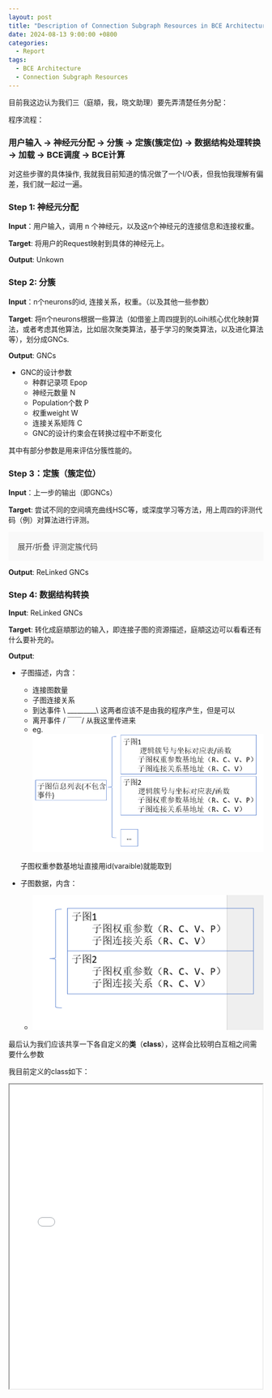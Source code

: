 ```yaml
---
layout: post
title: "Description of Connection Subgraph Resources in BCE Architecture"
date: 2024-08-13 9:00:00 +0800
categories:
  - Report 
tags:
  - BCE Architecture
  - Connection Subgraph Resources
---
```

目前我这边认为我们三（庭頫，我，晓文助理）要先弄清楚任务分配：

程序流程：

### 用户输入 -> 神经元分配 -> 分簇 -> 定簇(簇定位) -> 数据结构处理转换 -> 加载 -> BCE调度 -> BCE计算

对这些步骤的具体操作, 我就我目前知道的情况做了一个I/O表，但我怕我理解有偏差，我们就一起过一遍。

### Step 1: 神经元分配
<b>Input</b>：用户输入，调用 n 个神经元，以及这n个神经元的连接信息和连接权重。

<b>Target</b>: 将用户的Request映射到具体的神经元上。

<b>Output</b>: Unkown

### Step 2: 分簇
<b>Input</b>：n个neurons的id, 连接关系，权重。（以及其他一些参数）

<b>Target</b>: 将n个neurons根据一些算法（如借鉴上周四提到的Loihi核心优化映射算法，或者考虑其他算法，比如层次聚类算法，基于学习的聚类算法，以及进化算法等），划分成GNCs.

<b>Output</b>: GNCs

* GNC的设计参数
	* 种群记录项			Epop
	* 神经元数量			N  
	* Population个数		P
	* 权重weight			W
	* 连接关系矩阵 		C
	* GNC的设计约束会在转换过程中不断变化

其中有部分参数是用来评估分簇性能的。

### Step 3：定簇（簇定位）

<b>Input</b>：上一步的输出（即GNCs）

<b>Target</b>: 尝试不同的空间填充曲线HSC等，或深度学习等方法，用上周四的评测代码（例）对算法进行评测。


<body>
<style>
.collapsible {
  background-color: #f9f9f9;
  color: #444;
  cursor: pointer;
  padding: 18px;
  width: 100%;
  border: none;
  text-align: left;
  outline: none;
  font-size: 15px;
}

.collapsible:hover {
  background-color: #ddd;
}

.content {
  padding: 0 18px;
  display: none;
  overflow: hidden;
  background-color: #f1f1f1;
}
</style>

<button class="collapsible">展开/折叠 评测定簇代码 </button>
<div class="content" style="display:none;">
<pre><code class="language-python">
import matplotlib.pyplot as plt
import numpy as np


class InteractivePlot:
    def __init__(self, grid_size=8):
        self.grid_size = grid_size
        self.fig, self.ax = plt.subplots()
        self.points = np.array([(i, j) for i in range(grid_size) for j in range(grid_size)])
        self.lines = []
        self.temp_line = None
        self.cid = self.fig.canvas.mpl_connect('button_press_event', self.onclick)

    def plot_grid(self):
        self.ax.plot(self.points[:, 0], self.points[:, 1], 'o', color='blue')
        self.ax.set_xlim(-1, self.grid_size)
        self.ax.set_ylim(-1, self.grid_size)
        self.ax.set_aspect('equal')
        plt.grid(True)

    def onclick(self, event):
        if event.inaxes != self.ax:
            return
        ix, iy = int(round(event.xdata)), int(round(event.ydata))
        if self.temp_line is None:
            self.temp_line = [ix, iy]
        else:
            self.temp_line.extend([ix, iy])
            self.lines.append(self.temp_line)
            self.ax.plot([self.temp_line[0], self.temp_line[2]],
                         [self.temp_line[1], self.temp_line[3]], 'r-')
            self.fig.canvas.draw()
            self.temp_line = None

    def run(self):
        self.plot_grid()
        plt.show(block=True)

    def get_lines(self):
        return np.array(self.lines)


def calculate_distances(lines_array, grid_size=8):
    num_points = grid_size * grid_size
    points = np.zeros((num_points + 100, 2), dtype=int)  # Add extra space for interpolated points
    distances = np.full((num_points + 100,), np.inf)  # Same here

    points[0] = (0, 0)
    distances[0] = 0

    max_index = 0
    for i, line in enumerate(lines_array):
        points[i + 1] = (line[2], line[3])
        distances[i + 1] = np.linalg.norm(np.array([0, i]) - points[i + 1])
        max_index = i + 1  # store the max index used

        # 计算线性插值
        if i < len(lines_array) - 1:
            next_point = (lines_array[i + 1][2], lines_array[i + 1][3])
            for a in np.arange(0.25, 1, 0.25):
                interp_point = points[i + 1] + a * (next_point - points[i + 1])
                interp_index = i + 1 + int(a * 4)
                if interp_index < len(distances):  # Avoid out of bounds
                    distances[interp_index] = np.linalg.norm(np.array([0, i + a]) - interp_point)
                max_index = max(max_index, interp_index)  # Update max index

    return points[:max_index + 1], distances[:max_index + 1]  # Only return used points and distances


def plot_heatmap(points, distances, grid_size=8):
    heatmap_size = 58
    heatmap = np.full((heatmap_size, heatmap_size), np.inf)

    # mapping to bigger grid
    scale_factor = heatmap_size // (grid_size - 1)
    for i, point in enumerate(points):
        x, y = point * scale_factor
        heatmap[x:x + 4, y:y + 4] = distances[i]  # fill 4x5 grid

    # interpolate the other grids
    for x in range(heatmap_size):
        for y in range(heatmap_size):
            if np.isinf(heatmap[x, y]):
                valid_neighbors = []
                for dx in [-1, 0, 1]:
                    for dy in [-1, 0, 1]:
                        nx, ny = x + dx, y + dy
                        if 0 <= nx < heatmap_size and 0 <= ny < heatmap_size and not np.isinf(heatmap[nx, ny]):
                            valid_neighbors.append(heatmap[nx, ny])
                if valid_neighbors:
                    heatmap[x, y] = np.mean(valid_neighbors)

    # if not rotate
    # plt.imshow(heatmap, cmap='hot', interpolation='nearest')
    # plt.colorbar()
    # plt.title("Heatmap of Distances")
    # plt.show(block=True)

    heatmap_rotated = np.rot90(heatmap)
    plt.imshow(heatmap_rotated, cmap='hot', interpolation='nearest')
    plt.colorbar()
    plt.title("Heatmap of Distances (Rotated 90° CCW)")
    plt.show(block=True)


def plot_heatmap_b(lines_array):
    # Assuming lines_array is an Nx4 array, where N is the number of points, we only care about the x and y coordinates
    grid_size = 256
    heatmap = np.zeros((grid_size, grid_size))

    num_points = len(lines_array)
    for i in range(num_points):
        for j in range(i):
            # Get Px and Py
            px = (lines_array[i][0], lines_array[i][1])
            py = (lines_array[j][2], lines_array[j][3])

            # Calculate Euclidean distance
            distance = np.linalg.norm(np.array(px) - np.array(py), ord=2)
            distance = np.round(distance, 5)

            # Every point 4x4 grid
            start_x, start_y = i * 4, j * 4
            end_x, end_y = start_x + 4, start_y + 4
            heatmap[start_x:end_x, start_y:end_y] = distance

    # plot
    plt.figure(figsize=(10, 10))
    plt.imshow(heatmap, cmap='hot', interpolation='nearest')
    plt.colorbar()
    plt.title("Heatmap b of Distances")
    plt.gca().invert_yaxis()
    plt.show(block=True)

    average_temperature = np.mean(heatmap)
    print(f"The average temperature of the heatmap is: {average_temperature:.5f}")


def get_user_choice():
    custom = input("Would you like to customize the lines data? (y/n): ")
    if custom.lower() == 'n':
        print("Select the default pattern:")
        print("1: Hilbert Space Curve (HSC)")
        print("2: Zigzag")
        print("3: Circle")
        print("4: Z-Order")
        choice = input("Enter your choice (1, 2, 3, or 4): ")
        return int(choice)
    return 0


def generate_lines_array(choice):
    if choice == 0:  # Tester
        return np.array([[0, 0, 1, 0]])
    if choice == 1:  # Hilbert Space Curve
        # Placeholder for actual HSC points
        return np.array([[0, 0, 0, 1],
                        [0, 1, 1, 1],
                        [1, 1, 1, 0],
                        [1, 0, 2, 0],
                        [2, 0, 3, 0],
                        [3, 0, 3, 1],
                        [3, 1, 2, 1],
                        [2, 1, 2, 2],
                        [2, 2, 3, 2],
                        [3, 2, 3, 3],
                        [3, 3, 2, 3],
                        [2, 3, 1, 3],
                        [1, 3, 1, 2],
                        [1, 2, 0, 2],
                        [0, 2, 0, 3],
                        [0, 3, 0, 4],
                        [0, 4, 1, 4],
                        [1, 4, 1, 5],
                        [1, 5, 0, 5],
                        [0, 5, 0, 6],
                        [0, 6, 0, 7],
                        [0, 7, 1, 7],
                        [1, 7, 1, 6],
                        [1, 6, 2, 6],
                        [2, 6, 2, 7],
                        [2, 7, 3, 7],
                        [3, 7, 3, 6],
                        [3, 6, 3, 5],
                        [3, 5, 2, 5],
                        [2, 5, 2, 4],
                        [2, 4, 3, 4],
                        [3, 4, 4, 4],
                        [4, 4, 5, 4],
                        [5, 4, 5, 5],
                        [5, 5, 4, 5],
                        [4, 5, 4, 6],
                        [4, 6, 4, 7],
                        [4, 7, 5, 7],
                        [5, 7, 5, 6],
                        [5, 6, 6, 6],
                        [6, 6, 6, 7],
                        [6, 7, 7, 7],
                        [7, 7, 7, 6],
                        [7, 6, 7, 5],
                        [7, 5, 6, 5],
                        [6, 5, 6, 4],
                        [6, 4, 7, 4],
                        [7, 4, 7, 3],
                        [7, 3, 7, 2],
                        [7, 2, 6, 2],
                        [6, 2, 6, 3],
                        [6, 3, 5, 3],
                        [5, 3, 4, 3],
                        [4, 3, 4, 2],
                        [4, 2, 5, 2],
                        [5, 2, 5, 1],
                        [5, 1, 4, 1],
                        [4, 1, 4, 0],
                        [4, 0, 5, 0],
                        [5, 0, 6, 0],
                        [6, 0, 6, 1],
                        [6, 1, 7, 1],
                        [7, 1, 7, 0]])
    elif choice == 2:  # Zigzag
        return np.array([[0, 0, 0, 1],
                         [0, 1, 0, 2],
                         [0, 2, 0, 3],
                         [0, 3, 0, 4],
                         [0, 4, 0, 5],
                         [0, 5, 0, 6],
                         [0, 6, 0, 7],
                         [0, 7, 1, 7],
                         [1, 7, 1, 6],
                         [1, 6, 1, 5],
                         [1, 5, 1, 4],
                         [1, 4, 1, 3],
                         [1, 3, 1, 2],
                         [1, 2, 1, 1],
                         [1, 1, 1, 0],
                         [1, 0, 2, 0],
                         [2, 0, 2, 1],
                         [2, 1, 2, 2],
                         [2, 2, 2, 3],
                         [2, 3, 2, 4],
                         [2, 4, 2, 5],
                         [2, 5, 2, 6],
                         [2, 6, 2, 7],
                         [2, 7, 3, 7],
                         [3, 7, 3, 6],
                         [3, 6, 3, 5],
                         [3, 5, 3, 4],
                         [3, 4, 3, 3],
                         [3, 3, 3, 2],
                         [3, 2, 3, 1],
                         [3, 1, 3, 0],
                         [3, 0, 4, 0],
                         [4, 0, 4, 1],
                         [4, 1, 4, 2],
                         [4, 2, 4, 3],
                         [4, 3, 4, 4],
                         [4, 4, 4, 5],
                         [4, 5, 4, 6],
                         [4, 6, 4, 7],
                         [4, 7, 5, 7],
                         [5, 7, 5, 6],
                         [5, 6, 5, 5],
                         [5, 5, 5, 4],
                         [5, 4, 5, 3],
                         [5, 3, 5, 2],
                         [5, 2, 5, 1],
                         [5, 1, 5, 0],
                         [5, 0, 6, 0],
                         [6, 0, 6, 1],
                         [6, 1, 6, 2],
                         [6, 2, 6, 3],
                         [6, 3, 6, 4],
                         [6, 4, 6, 5],
                         [6, 5, 6, 6],
                         [6, 6, 6, 7],
                         [6, 7, 7, 7],
                         [7, 7, 7, 6],
                         [7, 6, 7, 5],
                         [7, 5, 7, 4],
                         [7, 4, 7, 3],
                         [7, 3, 7, 2],
                         [7, 2, 7, 1],
                         [7, 1, 7, 0]])
    elif choice == 3:  # Circle
        return np.array([[0, 0, 1, 0],
                         [1, 0, 2, 0],
                         [2, 0, 3, 0],
                         [3, 0, 4, 0],
                         [4, 0, 5, 0],
                         [5, 0, 6, 0],
                         [6, 0, 7, 0],
                         [7, 0, 7, 1],
                         [7, 1, 7, 2],
                         [7, 2, 7, 3],
                         [7, 3, 7, 4],
                         [7, 4, 7, 5],
                         [7, 5, 7, 6],
                         [7, 6, 7, 7],
                         [7, 7, 6, 7],
                         [6, 7, 5, 7],
                         [5, 7, 4, 7],
                         [4, 7, 3, 7],
                         [3, 7, 2, 7],
                         [2, 7, 1, 7],
                         [1, 7, 0, 7],
                         [0, 7, 0, 6],
                         [0, 6, 0, 5],
                         [0, 5, 0, 4],
                         [0, 4, 0, 3],
                         [0, 3, 0, 2],
                         [0, 2, 0, 1],
                         [0, 1, 1, 1],
                         [1, 1, 2, 1],
                         [2, 1, 3, 1],
                         [3, 1, 4, 1],
                         [4, 1, 5, 1],
                         [5, 1, 6, 1],
                         [6, 1, 6, 2],
                         [6, 2, 6, 3],
                         [6, 3, 6, 4],
                         [6, 4, 6, 5],
                         [6, 5, 6, 6],
                         [6, 6, 5, 6],
                         [5, 6, 4, 6],
                         [4, 6, 3, 6],
                         [3, 6, 2, 6],
                         [2, 6, 1, 6],
                         [1, 6, 1, 5],
                         [1, 5, 1, 4],
                         [1, 4, 1, 3],
                         [1, 3, 1, 2],
                         [1, 2, 2, 2],
                         [2, 2, 3, 2],
                         [3, 2, 4, 2],
                         [4, 2, 5, 2],
                         [5, 2, 5, 3],
                         [5, 3, 5, 4],
                         [5, 4, 5, 5],
                         [5, 5, 4, 5],
                         [4, 5, 3, 5],
                         [3, 5, 2, 5],
                         [2, 5, 2, 4],
                         [2, 4, 2, 3],
                         [2, 3, 3, 3],
                         [3, 3, 4, 3],
                         [4, 3, 4, 4],
                         [4, 4, 3, 4]])
    elif choice == 4:
        return np.array([
                        [0, 0, 1, 0],
                        [1, 0, 0, 1],
                        [0, 1, 1, 1],
                        [1, 1, 2, 0],
                        [2, 0, 3, 0],
                        [3, 0, 2, 1],
                        [2, 1, 3, 1],
                        [3, 1, 0, 2],
                        [0, 2, 1, 2],
                        [1, 2, 0, 3],
                        [0, 3, 1, 3],
                        [1, 3, 2, 2],
                        [2, 2, 3, 2],
                        [3, 2, 2, 3],
                        [2, 3, 3, 3],
                        [3, 3, 4, 0],
                        [4, 0, 5, 0],
                        [5, 0, 4, 1],
                        [4, 1, 5, 1],
                        [5, 1, 6, 0],
                        [6, 0, 7, 0],
                        [7, 0, 6, 1],
                        [6, 1, 7, 1],
                        [7, 1, 4, 2],
                        [4, 2, 5, 2],
                        [5, 2, 4, 3],
                        [4, 3, 5, 3],
                        [5, 3, 6, 2],
                        [6, 2, 7, 2],
                        [7, 2, 6, 3],
                        [6, 3, 7, 3],
                        [7, 3, 0, 4],
                        [0, 4, 1, 4],
                        [1, 4, 0, 5],
                        [0, 5, 1, 5],
                        [1, 5, 2, 4],
                        [2, 4, 3, 4],
                        [3, 4, 2, 5],
                        [2, 5, 3, 5],
                        [3, 5, 0, 6],
                        [0, 6, 1, 6],
                        [1, 6, 0, 7],
                        [0, 7, 1, 7],
                        [1, 7, 2, 6],
                        [2, 6, 3, 6],
                        [3, 6, 2, 7],
                        [2, 7, 3, 7],
                        [3, 7, 4, 4],
                        [4, 4, 5, 4],
                        [5, 4, 4, 5],
                        [4, 5, 5, 5],
                        [5, 5, 6, 4],
                        [6, 4, 7, 4],
                        [7, 4, 6, 5],
                        [6, 5, 7, 5],
                        [7, 5, 4, 6],
                        [4, 6, 5, 6],
                        [5, 6, 4, 7],
                        [4, 7, 5, 7],
                        [5, 7, 6, 6],
                        [6, 6, 7, 6],
                        [7, 6, 6, 7],
                        [6, 7, 7, 7]])

    raise ValueError("Invalid choice")


if __name__ == "__main__":
    user_choice = get_user_choice()
    if not user_choice:
        plot = InteractivePlot()
        plot.run()
        lines_array = plot.get_lines()
        print(lines_array)
    else:
        lines_array = generate_lines_array(user_choice)

    points, distances = calculate_distances(lines_array)
    plot_heatmap(points, distances)
    plot_heatmap_b(lines_array)
</code></pre>
</div>

<script>
document.addEventListener("DOMContentLoaded", function(){
    var coll = document.getElementsByClassName("collapsible");
    var i;

    for (i = 0; i < coll.length; i++) {
        coll[i].addEventListener("click", function() {
            this.classList.toggle("active");
            var content = this.nextElementSibling;
            if (content.style.display === "block") {
                content.style.display = "none";
            } else {
                content.style.display = "block";
            }
        });
    }
});
</script>
</body>

<b>Output</b>: ReLinked GNCs

### Step 4: 数据结构转换
<b>Input</b>: ReLinked GNCs

<b>Target</b>: 转化成庭頫那边的输入，即连接子图的资源描述，庭頫这边可以看看还有什么要补充的。

<b>Output</b>: 
* 子图描述，内含：
    * 连接图数量
    * 子图连接关系
    * 到达事件 \ _________\  这两者应该不是由我的程序产生，但是可以
    * 离开事件 / ￣￣/  从我这里传进来
    * eg. 
        <img src = "/assets/blog4/ConnectedSubgraphInfo.png" alt= "Example of Subgraph Info to pass">
    
    子图权重参数基地址直接用id(varaible)就能取到

* 子图数据，内含：
    * <img src = "/assets/blog4/ConnectedSubgraphData.png" alt= "Example of Subgraph DATA to pass">

最后认为我们应该共享一下各自定义的<b>类</b>（<b>class</b>），这样会比较明白互相之间需要什么参数

我目前定义的class如下：
<iframe src="/assets/blog4/SharedClass.html" frameborder="1" width="500" height="600"> 看不到頁面時才會顯示這行文字</iframe>
